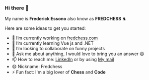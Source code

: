 ### Hi there 👋

My name is **Frederick Essono** also know as **FREDCHESS** ♞

Here are some ideas to get you started:

- 🔭 I’m currently working on <a target="_blank" href="https://fredchess.com">fredchess.com</a>
- 🌱 I’m currently learning Vue js and .NET
- 👯 I’m looking to collaborate on funny projects
- 💬 Ask me about anything, I would love to bring you an answer 😄
- 📫 How to reach me: <a href="https://www.linkedin.com/in/frederick-essono" target="_blank">LinkedIn</a> or by using <a href="mailto:fredericktabi30@gmail.com">My mail</a>
- 😄 Nickname: Fredchess 
- ⚡ Fun fact: I'm a big lover of **Chess** and **Code**
